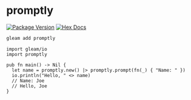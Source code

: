 # promptly

[![Package Version](https://img.shields.io/hexpm/v/promptly)](https://hex.pm/packages/promptly)
[![Hex Docs](https://img.shields.io/badge/hex-docs-ffaff3)](https://hexdocs.pm/promptly/)

```sh
gleam add promptly
```
```gleam
import gleam/io
import promptly

pub fn main() -> Nil {
  let name = promptly.new() |> promptly.prompt(fn(_) { "Name: " })
  io.println("Hello, " <> name)
  // Name: Joe
  // Hello, Joe
}
```
